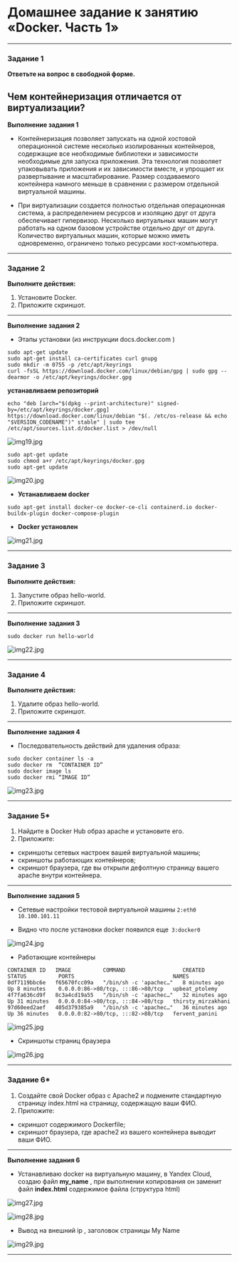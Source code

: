 # Домашнее задание к занятию «Docker. Часть 1»

---

### Задание 1

**Ответьте на вопрос в свободной форме.** 

Чем контейнеризация отличается от виртуализации?
---

**Выполнение  задания 1**

* Контейнеризация позволяет запускать на одной хостовой операционной системе несколько изолированных контейнеров, содержащие все необходимые библиотеки и зависимости необходимые для запуска приложения. Эта технология  позволяет упаковывать приложения и их зависимости вместе, и  упрощает их развертывание и масштабирование. Размер создаваемого контейнера намного меньше в сравнении с размером отдельной виртуальной машины. 

* При виртуализации создается полностью отдельная операционная система, а распределением ресурсов и изоляцию друг от друга обеспечивает гипервизор. Несколько виртуальных машин могут работать на одном базовом устройстве отдельно друг от друга. Количество виртуальных машин, которые можно иметь одновременно, ограничено только ресурсами хост-компьютера.



---

### Задание 2 

**Выполните действия:**

1. Установите Docker.
1. Приложите скриншот.
---

**Выполнение  задания 2**

* Этапы установки (из инструкции docs.docker.com )

```
sudo apt-get update
sudo apt-get install ca-certificates curl gnupg
sudo mkdir -m 0755 -p /etc/apt/keyrings
curl -fsSL https://download.docker.com/linux/debian/gpg | sudo gpg --dearmor -o /etc/apt/keyrings/docker.gpg
```

**устанавливаем репозиторий**

```
echo "deb [arch="$(dpkg --print-architecture)" signed-by=/etc/apt/keyrings/docker.gpg] https://download.docker.com/linux/debian "$(. /etc/os-release && echo "$VERSION_CODENAME")" stable" | sudo tee /etc/apt/sources.list.d/docker.list > /dev/null
```

![img19.jpg](https://github.com/elekpow/netology/blob/main/virtual/images/img19.jpg)

```
sudo apt-get update
sudo chmod a+r /etc/apt/keyrings/docker.gpg
sudo apt-get update
```

![img20.jpg](https://github.com/elekpow/netology/blob/main/virtual/images/img20.jpg)

* **Устанавливаем docker**

```
sudo apt-get install docker-ce docker-ce-cli containerd.io docker-buildx-plugin docker-compose-plugin
```

* **Docker установлен**

![img21.jpg](https://github.com/elekpow/netology/blob/main/virtual/images/img21.jpg)




---

### Задание 3

**Выполните действия:**

1. Запустите образ hello-world.
1. Приложите скриншот.

---

**Выполнение  задания 3**

`sudo docker run hello-world`


![img22.jpg](https://github.com/elekpow/netology/blob/main/virtual/images/img22.jpg)




---

### Задание 4 

**Выполните действия:**

1. Удалите образ hello-world.
1. Приложите скриншот.

---

**Выполнение  задания 4**

* Последовательность действий для удаления образа: 

```
sudo docker container ls -a
sudo docker rm  “CONTAINER ID”
sudo docker image ls
sudo docker rmi “IMAGE ID”
```
![img23.jpg](https://github.com/elekpow/netology/blob/main/virtual/images/img23.jpg)

---

### Задание 5*

1. Найдите в Docker Hub образ apache и установите его.
1. Приложите:
 * скриншоты сетевых настроек вашей виртуальной машины;
 * скриншоты работающих контейнеров;
 * скриншот браузера, где вы открыли дефолтную страницу вашего apache внутри контейнера.

---

**Выполнение  задания 5**


* Сетевые настройки тестовой виртуальной машины `2:eth0  10.100.101.11 `

* Видно что после установки docker появился еще` 3:docker0`



![img24.jpg](https://github.com/elekpow/netology/blob/main/virtual/images/img24.jpg)



* Работающие контейнеры

```
CONTAINER ID   IMAGE          COMMAND                  CREATED          STATUS          PORTS                               NAMES
0df7119bbc6e   f65670fcc09a   "/bin/sh -c 'apachec…"   8 minutes ago    Up 8 minutes    0.0.0.0:86->80/tcp, :::86->80/tcp   upbeat_ptolemy
4f7fa636cd9f   8c3a4cd19a55   "/bin/sh -c 'apachec…"   32 minutes ago   Up 31 minutes   0.0.0.0:84->80/tcp, :::84->80/tcp   thirsty_mirzakhani
97d60eed2aef   405d379385a9   "/bin/sh -c 'apachec…"   36 minutes ago   Up 36 minutes   0.0.0.0:82->80/tcp, :::82->80/tcp   fervent_panini
```

![img25.jpg](https://github.com/elekpow/netology/blob/main/virtual/images/img25.jpg)


* Скриншоты страниц браузера


![img26.jpg](https://github.com/elekpow/netology/blob/main/virtual/images/img26.jpg)


---

### Задание 6*

1. Создайте свой Docker образ с Apache2 и подмените стандартную страницу index.html на страницу, содержащую ваши ФИО.
1. Приложите:
 * скриншот содержимого Dockerfile;
 * скриншот браузера, где apache2 из вашего контейнера выводит ваши ФИО.

---

**Выполнение  задания 6**

* Устанавливаю docker на виртуальную машину, в Yandex Cloud, создаю файл **my_name** , при выполнении копирования он заменит файл **index.html**
содержимое файла (структура html)

![img27.jpg](https://github.com/elekpow/netology/blob/main/virtual/images/img27.jpg)

![img28.jpg](https://github.com/elekpow/netology/blob/main/virtual/images/img28.jpg)


* Вывод на внешний ip , заголовок страницы My Name

![img29.jpg](https://github.com/elekpow/netology/blob/main/virtual/images/img29.jpg)


---
